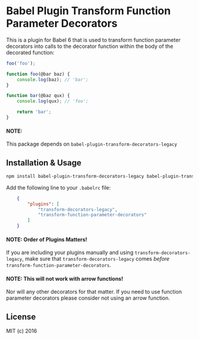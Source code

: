 # Babel Plugin Transform Function Parameter Decorators
This is a plugin for Babel 6 that is used to transform function parameter
decorators into calls to the decorator function within the body of the decorated
function:
```javascript
foo('foo');

function foo(@bar baz) {
    console.log(baz); // 'bar';
}

function bar(@baz qux) {
    console.log(qux); // 'foo';

    return 'bar';
}
```

#### NOTE:
This package depends on `babel-plugin-transform-decorators-legacy`

## Installation & Usage
```bash
npm install babel-plugin-transform-decorators-legacy babel-plugin-transform-function-parameter-decorators
```
Add the following line to your `.babelrc` file:
```json
    {
        "plugins": [
            "transform-decorators-legacy",
            "transform-function-parameter-decorators"
        ]
    }
```

#### NOTE: Order of Plugins Matters!
If you are including your plugins manually and using `transform-decorators-legacy`, make sure that `transform-decorators-legacy` comes *before* `transform-function-parameter-decorators`.

#### NOTE: This will not work with arrow functions!
Nor will any other decorators for that matter. If you need to use function parameter decorators please consider not using an arrow function.

## License
MIT (c) 2016